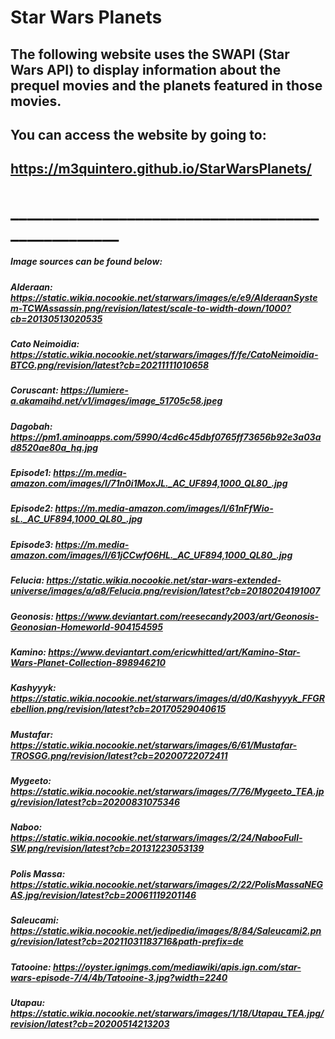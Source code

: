 # Star Wars Planets

## The following website uses the SWAPI (Star Wars API) to display information about the prequel movies and the planets featured in those movies.

## You can access the website by going to:

## https://m3quintero.github.io/StarWarsPlanets/
# __________________________________________________
##### Image sources can be found below:

##### Alderaan: https://static.wikia.nocookie.net/starwars/images/e/e9/AlderaanSystem-TCWAssassin.png/revision/latest/scale-to-width-down/1000?cb=20130513020535 
##### Cato Neimoidia: https://static.wikia.nocookie.net/starwars/images/f/fe/CatoNeimoidia-BTCG.png/revision/latest?cb=20211111010658 
##### Coruscant: https://lumiere-a.akamaihd.net/v1/images/image_51705c58.jpeg 
##### Dagobah: https://pm1.aminoapps.com/5990/4cd6c45dbf0765ff73656b92e3a03ad8520ae80a_hq.jpg 
##### Episode1: https://m.media-amazon.com/images/I/71n0i1MoxJL._AC_UF894,1000_QL80_.jpg 
##### Episode2: https://m.media-amazon.com/images/I/61nFfWio-sL._AC_UF894,1000_QL80_.jpg 
##### Episode3: https://m.media-amazon.com/images/I/61jCCwfO6HL._AC_UF894,1000_QL80_.jpg 
##### Felucia: https://static.wikia.nocookie.net/star-wars-extended-universe/images/a/a8/Felucia.png/revision/latest?cb=20180204191007 
##### Geonosis: https://www.deviantart.com/reesecandy2003/art/Geonosis-Geonosian-Homeworld-904154595 
##### Kamino: https://www.deviantart.com/ericwhitted/art/Kamino-Star-Wars-Planet-Collection-898946210 
##### Kashyyyk: https://static.wikia.nocookie.net/starwars/images/d/d0/Kashyyyk_FFGRebellion.png/revision/latest?cb=20170529040615 
##### Mustafar: https://static.wikia.nocookie.net/starwars/images/6/61/Mustafar-TROSGG.png/revision/latest?cb=20200722072411 
##### Mygeeto: https://static.wikia.nocookie.net/starwars/images/7/76/Mygeeto_TEA.jpg/revision/latest?cb=20200831075346 
##### Naboo: https://static.wikia.nocookie.net/starwars/images/2/24/NabooFull-SW.png/revision/latest?cb=20131223053139 
##### Polis Massa: https://static.wikia.nocookie.net/starwars/images/2/22/PolisMassaNEGAS.jpg/revision/latest?cb=20061119201146 
##### Saleucami: https://static.wikia.nocookie.net/jedipedia/images/8/84/Saleucami2.png/revision/latest?cb=20211031183716&path-prefix=de 
##### Tatooine: https://oyster.ignimgs.com/mediawiki/apis.ign.com/star-wars-episode-7/4/4b/Tatooine-3.jpg?width=2240 
##### Utapau: https://static.wikia.nocookie.net/starwars/images/1/18/Utapau_TEA.jpg/revision/latest?cb=20200514213203 


